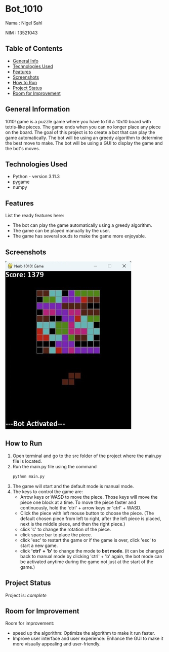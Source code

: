 # Bot_1010
Nama    : Nigel Sahl

NIM     : 13521043


## Table of Contents
* [General Info](#general-information)
* [Technologies Used](#technologies-used)
* [Features](#features)
* [Screenshots](#screenshots)
* [How to Run](#how-to-run)
* [Project Status](#project-status)
* [Room for Improvement](#room-for-improvement)


## General Information
1010! game is a puzzle game where you have to fill a 10x10 board with tetris-like pieces. The game ends when you can no longer place any piece on the board. The goal of this project is to create a bot that can play the game automatically. The bot will be using an greedy algorithm to determine the best move to make. The bot will be using a GUI to display the game and the bot's moves.

## Technologies Used
- Python - version 3.11.3
- pygame
- numpy


## Features
List the ready features here:
- The bot can play the game automatically using a greedy algorithm.
- The game can be played manually by the user.
- The game has several souds to make the game more enjoyable. 

## Screenshots
![Example screenshot](./src/img/1.png)


## How to Run
1. Open terminal and go to the src folder of the project where the main.py file is located.
2. Run the main.py file using the command 
    ```bash
    python main.py
    ```
3. The game will start and the default mode is manual mode. 
4. The keys to control the game are:
    - Arrow keys or WASD to move the piece. Those keys will move the piece one block at a time. To move the piece faster and continuously, hold the 'ctrl' + arrow keys or 'ctrl' + WASD.
    - Click the piece with left mouse button to choose the piece. (The default chosen piece from left to right, after the left piece is placed, next is the middle piece, and then the right piece.)
    - click 'c' to change the rotation of the piece.
    - click space bar to place the piece.
    - click 'esc' to restart the game or if the game is over, click 'esc' to start a new game.
    - click **'ctrl' + 'b'** to change the mode to **bot mode**. (it can be changed back to manual mode by clicking 'ctrl' + 'b' again, the bot mode can be activated anytime during the game not just at the start of the game.)

## Project Status
Project is: _complete_ 


## Room for Improvement

Room for improvement:
- speed up the algorithm: Optimize the algorithm to make it run faster.
- Improve user interface and user experience: Enhance the GUI to make it more visually appealing and user-friendly.


